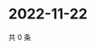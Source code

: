 # 2022-11-22

共 0 条

<!-- BEGIN WEIBO -->
<!-- 最后更新时间 Tue Nov 22 2022 00:02:34 GMT+0800 (China Standard Time) -->

<!-- END WEIBO -->
